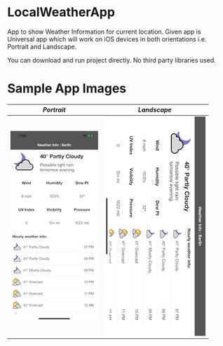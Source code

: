 # LocalWeatherApp
App to show Weather Information for current location. Given app is Universal app which will work on iOS devices in both orientations i.e. Portrait and Landscape.

You can download and run project directly. No third party libraries used.

# Sample App Images

| *Portrait*      | *Landscape*     | 
|------------|-------------| 
| ![alt text](https://github.com/rahuldange1989/LocalWeatherApp/blob/master/Sample%20Images/Portrait.png) | ![alt text](https://github.com/rahuldange1989/LocalWeatherApp/blob/master/Sample%20Images/Landscape.png) |
